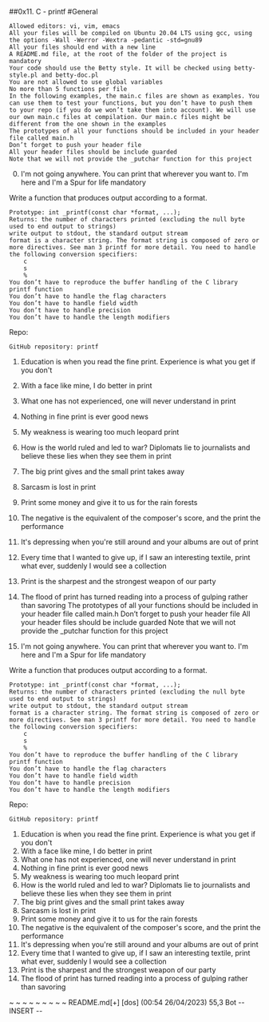 ##0x11. C - printf
#General

    Allowed editors: vi, vim, emacs
    All your files will be compiled on Ubuntu 20.04 LTS using gcc, using the options -Wall -Werror -Wextra -pedantic -std=gnu89
    All your files should end with a new line
    A README.md file, at the root of the folder of the project is mandatory
    Your code should use the Betty style. It will be checked using betty-style.pl and betty-doc.pl
    You are not allowed to use global variables
    No more than 5 functions per file
    In the following examples, the main.c files are shown as examples. You can use them to test your functions, but you don’t have to push them to your repo (if you do we won’t take them into account). We will use our own main.c files at compilation. Our main.c files might be different from the one shown in the examples
    The prototypes of all your functions should be included in your header file called main.h
    Don’t forget to push your header file
    All your header files should be include guarded
    Note that we will not provide the _putchar function for this project


0. I'm not going anywhere. You can print that wherever you want to. I'm here and I'm a Spur for life
mandatory

Write a function that produces output according to a format.

    Prototype: int _printf(const char *format, ...);
    Returns: the number of characters printed (excluding the null byte used to end output to strings)
    write output to stdout, the standard output stream
    format is a character string. The format string is composed of zero or more directives. See man 3 printf for more detail. You need to handle the following conversion specifiers:
        c
        s
        %
    You don’t have to reproduce the buffer handling of the C library printf function
    You don’t have to handle the flag characters
    You don’t have to handle field width
    You don’t have to handle precision
    You don’t have to handle the length modifiers

Repo:

    GitHub repository: printf


1. Education is when you read the fine print. Experience is what you get if you don't
2. With a face like mine, I do better in print
3. What one has not experienced, one will never understand in print
 4. Nothing in fine print is ever good news
 5. My weakness is wearing too much leopard print
  6. How is the world ruled and led to war? Diplomats lie to journalists and believe these lies when they see them in print
  7. The big print gives and the small print takes away
  8. Sarcasm is lost in print
  9. Print some money and give it to us for the rain forests
  10. The negative is the equivalent of the composer's score, and the print the performance
  11. It's depressing when you're still around and your albums are out of print
  12. Every time that I wanted to give up, if I saw an interesting textile, print what ever, suddenly I would see a collection
  13. Print is the sharpest and the strongest weapon of our party
  14. The flood of print has turned reading into a process of gulping rather than savoring
      The prototypes of all your functions should be included in your header file called main.h
    Don’t forget to push your header file
    All your header files should be include guarded
    Note that we will not provide the _putchar function for this project


0. I'm not going anywhere. You can print that wherever you want to. I'm here and I'm a Spur for life
mandatory

Write a function that produces output according to a format.

    Prototype: int _printf(const char *format, ...);
    Returns: the number of characters printed (excluding the null byte used to end output to strings)
    write output to stdout, the standard output stream
    format is a character string. The format string is composed of zero or more directives. See man 3 printf for more detail. You need to handle the following conversion specifiers:
        c
        s
        %
    You don’t have to reproduce the buffer handling of the C library printf function
    You don’t have to handle the flag characters
    You don’t have to handle field width
    You don’t have to handle precision
    You don’t have to handle the length modifiers

Repo:

    GitHub repository: printf


1. Education is when you read the fine print. Experience is what you get if you don't
2. With a face like mine, I do better in print
3. What one has not experienced, one will never understand in print
 4. Nothing in fine print is ever good news
 5. My weakness is wearing too much leopard print
  6. How is the world ruled and led to war? Diplomats lie to journalists and believe these lies when they see them in print
  7. The big print gives and the small print takes away
  8. Sarcasm is lost in print
  9. Print some money and give it to us for the rain forests
  10. The negative is the equivalent of the composer's score, and the print the performance
  11. It's depressing when you're still around and your albums are out of print
  12. Every time that I wanted to give up, if I saw an interesting textile, print what ever, suddenly I
 would see a collection
  13. Print is the sharpest and the strongest weapon of our party
  14. The flood of print has turned reading into a process of gulping rather than savoring

~
~
~
~
~
~
~
~
~
README.md[+] [dos] (00:54 26/04/2023)                                                          55,3 Bot
-- INSERT --


